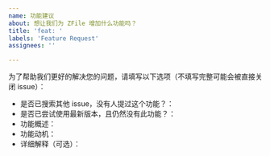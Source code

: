 ```yaml
---
name: 功能建议
about: 想让我们为 ZFile 增加什么功能吗？
title: 'feat: '
labels: 'Feature Request'
assignees: ''

---
```



为了帮助我们更好的解决您的问题，请填写以下选项（不填写完整可能会被直接关闭 issue）：

- 是否已搜索其他 issue，没有人提过这个功能？：
- 是否已尝试使用最新版本，且仍然没有此功能？：
- 功能概述：
- 功能动机：
- 详细解释（可选）：